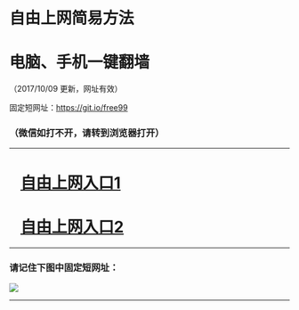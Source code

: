 ﻿# 自由上网简易方法

# 电脑、手机一键翻墙

（2017/10/09 更新，网址有效）

固定短网址：https://git.io/free99

### （微信如打不开，请转到浏览器打开）


***





# &nbsp;&nbsp; <a href="http://ft2787120641.fwq-tz-1001.info/fwqtz01.html?t=100900110758 " target="_blank">自由上网入口1</a>
# &nbsp;&nbsp; <a href="http://ft3119710403.fwq-tz-1002.info/fwqtz02.html?t=10090017388 " target="_blank">自由上网入口2</a>
***

### 请记住下图中固定短网址：

<img src="https://s3-us-west-2.amazonaws.com/fwq-1001/yjfq-20170905okok.png" /> 


***

